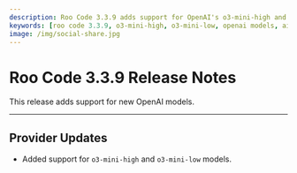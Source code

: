 ```yaml
---
description: Roo Code 3.3.9 adds support for OpenAI's o3-mini-high and o3-mini-low model variants, expanding AI model options for different performance needs.
keywords: [roo code 3.3.9, o3-mini-high, o3-mini-low, openai models, ai model support, vs code extension]
image: /img/social-share.jpg
---
```


# Roo Code 3.3.9 Release Notes

This release adds support for new OpenAI models.

---

## Provider Updates

- Added support for `o3-mini-high` and `o3-mini-low` models.
